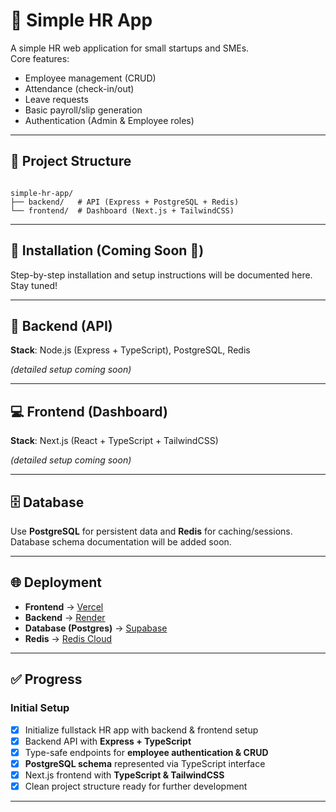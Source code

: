 # 🏢 Simple HR App

A simple HR web application for small startups and SMEs.  
Core features:
- Employee management (CRUD)
- Attendance (check-in/out)
- Leave requests
- Basic payroll/slip generation
- Authentication (Admin & Employee roles)

---

## 📂 Project Structure
```

simple-hr-app/
├── backend/   # API (Express + PostgreSQL + Redis)
└── frontend/  # Dashboard (Next.js + TailwindCSS)

````

---

## 🚀 Installation (Coming Soon 🚧)
Step-by-step installation and setup instructions will be documented here.  
Stay tuned!

---

## 🚀 Backend (API)
**Stack**: Node.js (Express + TypeScript), PostgreSQL, Redis  

*(detailed setup coming soon)*  

---

## 💻 Frontend (Dashboard)
**Stack**: Next.js (React + TypeScript + TailwindCSS)  

*(detailed setup coming soon)*  

---

## 🗄️ Database
Use **PostgreSQL** for persistent data and **Redis** for caching/sessions.  
Database schema documentation will be added soon.

---

## 🌐 Deployment
- **Frontend** → [Vercel](https://vercel.com)  
- **Backend** → [Render](https://render.com)
- **Database (Postgres)** → [Supabase](https://supabase.com)
- **Redis** → [Redis Cloud](https://redis.com/try-free/)  

---

## ✅ Progress

### Initial Setup
- [x] Initialize fullstack HR app with backend & frontend setup  
- [x] Backend API with **Express + TypeScript**  
- [x] Type-safe endpoints for **employee authentication & CRUD**  
- [x] **PostgreSQL schema** represented via TypeScript interface  
- [x] Next.js frontend with **TypeScript & TailwindCSS**  
- [x] Clean project structure ready for further development  
 
---

